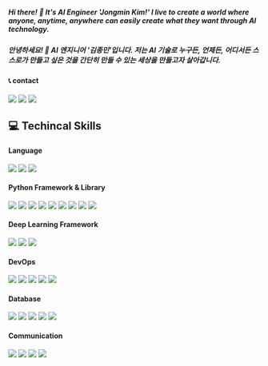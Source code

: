 ##### Hi there! 👋 It's AI Engineer 'Jongmin Kim!' I live to create a world where anyone, anytime, anywhere can easily create what they want through AI technology.
##### 안녕하세요! 👋 AI 엔지니어 '김종민'입니다. 저는 AI 기술로 누구든, 언제든, 어디서든 스스로가 만들고 싶은 것을 간단히 만들 수 있는 세상을 만들고자 살아갑니다.  

#### 📞 contact
<a href="https://www.linkedin.com/in/kim-j-25a93a11b/"><img src="https://img.shields.io/badge/Linkedin-0A66C2?style=flat-square&logo=LinkedIn&logoColor=white&link=https://www.linkedin.com/in/kim-j-25a93a11b/"/></a> <a href="mailto:miniwa00@gmail.com"><img src="https://img.shields.io/badge/miniwa00@gmail.com-EA4335?style=flat-square&logo=Gmail&logoColor=white&link=mailto:miniwa00@gmail.com"/></a> <a href="https://www.instagram.com/may_u_like/"><img src="https://img.shields.io/badge/Instagram-E4405F?style=flat-square&logo=Instagram&logoColor=white&link=mailto:https://www.instagram.com/may_u_like/"/></a>

## 💻 Techincal Skills
#### Language
<img src="https://img.shields.io/badge/python-3776AB?style=for-the-badge&logo=python&logoColor=white"> <img src="https://img.shields.io/badge/Flutter-02569B?style=for-the-badge&logo=Flutter"> <img src="https://img.shields.io/badge/Dart-0175C2?style=for-the-badge&logo=Dart">

#### Python Framework & Library
<img src="https://img.shields.io/badge/Anaconda-44A833?style=for-the-badge&logo=Anaconda&logoColor=white"> <img src="https://img.shields.io/badge/FastAPI-000000?style=for-the-badge&logo=FastAPI"> <img src="https://img.shields.io/badge/Pandas-150458?style=for-the-badge&logo=pandas"> <img src="https://img.shields.io/badge/NumPy-013243?style=for-the-badge&logo=NumPy"> <img src="https://img.shields.io/badge/Selenium-43B02A?style=for-the-badge&logo=Selenium&logoColor=white"> <img src="https://img.shields.io/badge/Beatiful Soup-000000?style=for-the-badge&logo="> <img src="https://img.shields.io/badge/Folium-77B829?style=for-the-badge&logo=Folium&logoColor=white"> <img src="https://img.shields.io/badge/Streamlit-FF4B4B?style=for-the-badge&logo=Streamlit&logoColor=white"> <img src="https://img.shields.io/badge/OpenCV-c6c6c6?style=for-the-badge&logo=OpenCV">

#### Deep Learning Framework
<img src="https://img.shields.io/badge/PyTorch-EE4C2C?style=for-the-badge&logo=PyTorch&logoColor=white"> <img src="https://img.shields.io/badge/TensorFlow-FF6F00?style=for-the-badge&logo=TensorFlow&logoColor=white"> <img src="https://img.shields.io/badge/Keras-D00000?style=for-the-badge&logo=Keras">

#### DevOps
<img src="https://img.shields.io/badge/GitHub Action-000000?style=for-the-badge"> <img src="https://img.shields.io/badge/Docker-2496ED?style=for-the-badge&logo=Docker&logoColor=white"> <img src="https://img.shields.io/badge/EC2-FF9900?style=for-the-badge&logo=Amazon EC2&logoColor=white"> <img src="https://img.shields.io/badge/Retool-3D3D3D?style=for-the-badge&logo=Retool&logoColor=white"> <img src="https://img.shields.io/badge/Kubernetes-326CE5?style=for-the-badge&logo=Kubernetes&logoColor=white">

#### Database
<img src="https://img.shields.io/badge/MySQL-4479A1?style=for-the-badge&logo=MySQL&logoColor=white"> <img src="https://img.shields.io/badge/MongoDB-47A248?style=for-the-badge&logo=MongoDB&logoColor=white"> <img src="https://img.shields.io/badge/MongoDB-47A248?style=for-the-badge&logo=PostgreSQL&logoColor=white"> <img src="https://img.shields.io/badge/PostgreSQL-4169E1?style=for-the-badge&logo=PostgreSQL&logoColor=white"> <img src="https://img.shields.io/badge/DBeaver-382923?style=for-the-badge&logo=DBeaver&logoColor=white">

#### Communication
<img src="https://img.shields.io/badge/Git-F05032?style=for-the-badge&logo=Git&logoColor=white"> <img src="https://img.shields.io/badge/github-181717?style=for-the-badge&logo=github"> <img src="https://img.shields.io/badge/Slack-4A154B?style=for-the-badge&logo=Slack"> <img src="https://img.shields.io/badge/Notion-000000?style=for-the-badge&logo=Notion">
